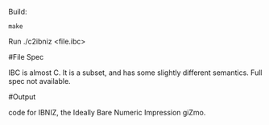 Build:

    make

Run
    ./c2ibniz <file.ibc>

#File Spec

IBC is almost C. It is a subset, and has some slightly different semantics. Full spec not available.

#Output

code for IBNIZ, the Ideally Bare Numeric Impression giZmo. 

